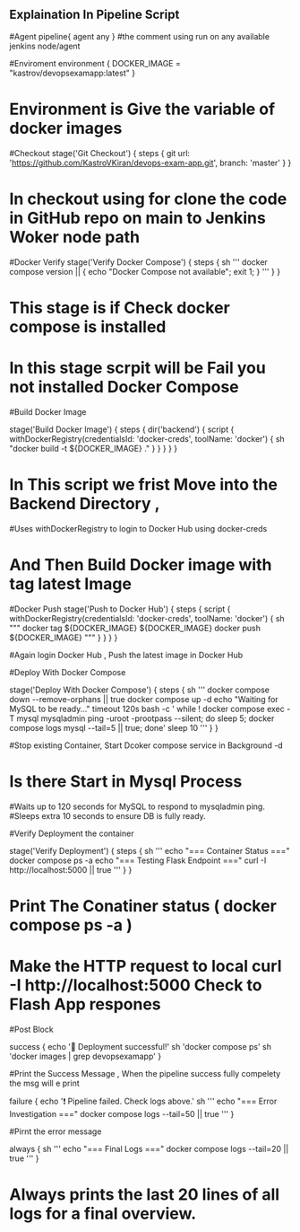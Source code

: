 Explaination In Pipeline Script
----------------------------------------------------------------
#Agent
pipeline{
      agent any
      }
#the comment using run on any available jenkins node/agent 

#Enviroment 
environment {
    DOCKER_IMAGE = "kastrov/devopsexamapp:latest"
}
# Environment is Give the variable of docker images 


#Checkout
stage('Git Checkout') {
    steps {
        git url: 'https://github.com/KastroVKiran/devops-exam-app.git', 
            branch: 'master'
    }
}

# In checkout using for clone the code in GitHub repo on main to Jenkins Woker node path


#Docker Verify 
stage('Verify Docker Compose') {
    steps {
        sh '''
        docker compose version || { echo "Docker Compose not available"; exit 1; }
        '''
    }
}

# This stage is if Check docker compose is installed 
# In this stage scrpit will be Fail you not installed Docker Compose 


#Build Docker Image 

stage('Build Docker Image') {
    steps {
        dir('backend') {
            script {
                withDockerRegistry(credentialsId: 'docker-creds', toolName: 'docker') {
                    sh "docker build -t ${DOCKER_IMAGE} ."
                }
            }
        }
    }
}

# In This script we frist Move into the Backend Directory ,
#Uses withDockerRegistry to login to Docker Hub using docker-creds 
# And Then Build Docker image with tag latest Image 


#Docker Push
stage('Push to Docker Hub') {
    steps {
        script {
            withDockerRegistry(credentialsId: 'docker-creds', toolName: 'docker') {
                sh """
                docker tag ${DOCKER_IMAGE} ${DOCKER_IMAGE}
                docker push ${DOCKER_IMAGE}
                """
            }
        }
    }
}

#Again login Docker Hub , Push the latest image in Docker Hub 


#Deploy With Docker Compose 

stage('Deploy With Docker Compose') {
    steps {
        sh ''' 
        docker compose down --remove-orphans || true
        docker compose up -d
         echo "Waiting for MySQL to be ready..."
        timeout 120s bash -c '
        while ! docker compose exec -T mysql mysqladmin ping -uroot -prootpass --silent;
        do 
            sleep 5;
            docker compose logs mysql --tail=5 || true;
        done'
        sleep 10
        '''
        }
      }

#Stop existing Container, Start Dcoker compose service in Background -d
# Is there Start in Mysql Process
#Waits up to 120 seconds for MySQL to respond to mysqladmin ping.
#Sleeps extra 10 seconds to ensure DB is fully ready.



#Verify Deployment the container

stage('Verify Deployment') {
    steps {
        sh '''
        echo "=== Container Status ==="
        docker compose ps -a
        echo "=== Testing Flask Endpoint ==="
        curl -I http://localhost:5000 || true
        '''
    }
}

# Print The Conatiner status ( docker compose ps -a )
# Make the HTTP request to local curl -I http://localhost:5000 Check to Flash App respones


#Post Block 

success {
    echo '🚀 Deployment successful!'
    sh 'docker compose ps'
    sh 'docker images | grep devopsexamapp'
}

#Print the Success Message , When the pipeline success fully compelety the msg will e print 


failure {
    echo '❗ Pipeline failed. Check logs above.'
    sh '''
    echo "=== Error Investigation ==="
    docker compose logs --tail=50 || true
    '''
}

#Pirnt the error message 

always {
    sh '''
    echo "=== Final Logs ==="
    docker compose logs --tail=20 || true
    '''
}

# Always prints the last 20 lines of all logs for a final overview.









